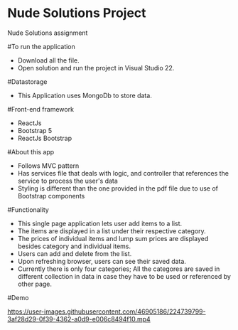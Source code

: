 # Nude Solutions Project

Nude Solutions assignment

#To run the application
- Download all the file.
- Open solution and run the project in Visual Studio 22.

#Datastorage
- This Application uses MongoDb to store data.

#Front-end framework
- ReactJs
- Bootstrap 5
- ReactJs Bootstrap

#About this app
- Follows MVC pattern
- Has services file that deals with logic, and controller that references the service to process the user's data
- Styling is different than the one provided in the pdf file due to use of Bootstrap components

#Functionality
- This single page application lets user add items to a list.
- The items are displayed in a list under their respective category.
- The prices of individual items and lump sum prices are displayed besides category and individual items.
- Users can add and delete from the list.
- Upon refreshing browser, users can see their saved data. 
- Currently there is only four categories; All the categores are saved in different collection in data in case they have to be used or referenced by other page. 


#Demo



https://user-images.githubusercontent.com/46905186/224739799-3af28d29-0f39-4362-a0d9-e006c8494f10.mp4

